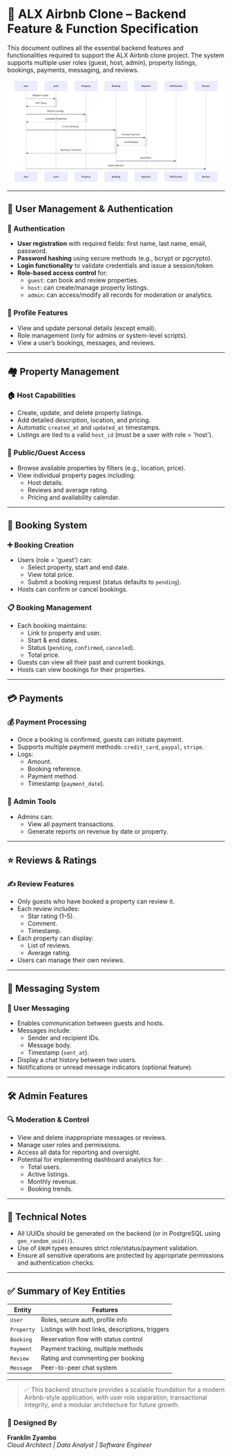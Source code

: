 # 🏡 ALX Airbnb Clone – Backend Feature & Function Specification

This document outlines all the essential backend features and functionalities required to support the ALX Airbnb clone project. The system supports multiple user roles (guest, host, admin), property listings, bookings, payments, messaging, and reviews.

![](./features-and-functionalities.png)

---

## 👤 User Management & Authentication

### 🔐 Authentication
- **User registration** with required fields: first name, last name, email, password.
- **Password hashing** using secure methods (e.g., bcrypt or pgcrypto).
- **Login functionality** to validate credentials and issue a session/token.
- **Role-based access control** for:
  - `guest`: can book and review properties.
  - `host`: can create/manage property listings.
  - `admin`: can access/modify all records for moderation or analytics.

### 👤 Profile Features
- View and update personal details (except email).
- Role management (only for admins or system-level scripts).
- View a user’s bookings, messages, and reviews.

---

## 🏘️ Property Management

### 🏠 Host Capabilities
- Create, update, and delete property listings.
- Add detailed description, location, and pricing.
- Automatic `created_at` and `updated_at` timestamps.
- Listings are tied to a valid `host_id` (must be a user with role = 'host').

### 🔎 Public/Guest Access
- Browse available properties by filters (e.g., location, price).
- View individual property pages including:
  - Host details.
  - Reviews and average rating.
  - Pricing and availability calendar.

---

## 📅 Booking System

### ➕ Booking Creation
- Users (role = 'guest') can:
  - Select property, start and end date.
  - View total price.
  - Submit a booking request (status defaults to `pending`).
- Hosts can confirm or cancel bookings.

### 📋 Booking Management
- Each booking maintains:
  - Link to property and user.
  - Start & end dates.
  - Status (`pending`, `confirmed`, `canceled`).
  - Total price.
- Guests can view all their past and current bookings.
- Hosts can view bookings for their properties.

---

## 💳 Payments

### 💰 Payment Processing
- Once a booking is confirmed, guests can initiate payment.
- Supports multiple payment methods: `credit_card`, `paypal`, `stripe`.
- Logs:
  - Amount.
  - Booking reference.
  - Payment method.
  - Timestamp (`payment_date`).

### 📄 Admin Tools
- Admins can:
  - View all payment transactions.
  - Generate reports on revenue by date or property.

---

## ⭐ Reviews & Ratings

### ✍️ Review Features
- Only guests who have booked a property can review it.
- Each review includes:
  - Star rating (1–5).
  - Comment.
  - Timestamp.
- Each property can display:
  - List of reviews.
  - Average rating.
- Users can manage their own reviews.

---

## 💬 Messaging System

### 📩 User Messaging
- Enables communication between guests and hosts.
- Messages include:
  - Sender and recipient IDs.
  - Message body.
  - Timestamp (`sent_at`).
- Display a chat history between two users.
- Notifications or unread message indicators (optional feature).

---

## 🛠️ Admin Features

### 🔍 Moderation & Control
- View and delete inappropriate messages or reviews.
- Manage user roles and permissions.
- Access all data for reporting and oversight.
- Potential for implementing dashboard analytics for:
  - Total users.
  - Active listings.
  - Monthly revenue.
  - Booking trends.

---

## 📌 Technical Notes

- All UUIDs should be generated on the backend (or in PostgreSQL using `gen_random_uuid()`).
- Use of `ENUM` types ensures strict role/status/payment validation.
- Ensure all sensitive operations are protected by appropriate permissions and authentication checks.

---

## ✅ Summary of Key Entities

| Entity     | Features |
|------------|----------|
| `User`     | Roles, secure auth, profile info |
| `Property` | Listings with host links, descriptions, triggers |
| `Booking`  | Reservation flow with status control |
| `Payment`  | Payment tracking, multiple methods |
| `Review`   | Rating and commenting per booking |
| `Message`  | Peer-to-peer chat system |

---

> ✅ This backend structure provides a scalable foundation for a modern Airbnb-style application, with user role separation, transactional integrity, and a modular architecture for future growth.

### 🎨 Designed By  
**Franklin Zyambo**  
*Cloud Architect | Data Analyst | Software Engineer*